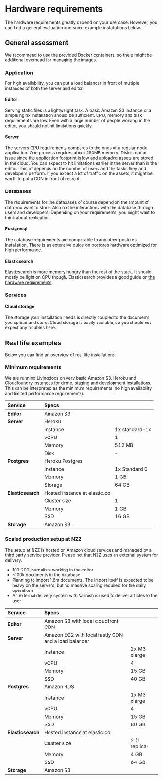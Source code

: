 # Hardware requirements

The hardware requirements greatly depend on your use case. However, you can find a general evaluation and some example installations below. 

## General assessment

We recommend to use the provided Docker containers, so there might be additional overhead for managing the images. 

### Application

For high availability, you can put a load balancer in front of multiple instances of both the server and editor.

#### Editor

Serving static files is a lightweight task. A basic Amazon S3 instance or a simple nginx installation should be sufficient. CPU, memory and disk requirements are low. Even with a large number of people working in the editor, you should not hit limitations quickly. 

#### Server

The servers CPU requirements compares to the ones of a regular node application. One process requires about 250MB memory. Disk is not an issue since the application footprint is low and uploaded assets are stored in the cloud. You can expect to hit limitations earlier in the server than in the editor. This of depends on the number of users and the tasks they and developers perform. 
 If you expect a lot of traffic on the assets, it might be worth to put a CDN in front of resrc.it.

### Databases

The requirements for the databases of course depend on the amount of data you want to store. Also on the interactions with the database through users and developers. Depending on your requirements, you might want to think about replication. 

#### Postgresql

The database requirements are comparable to any other postgres installation. There is an [extensive guide on postgres hardware](https://wiki.postgresql.org/wiki/Database_Hardware) optimized for high performance.   

#### Elasticsearch

Elasticsearch is more memory hungry than the rest of the stack. It should mostly be light on CPU though. Elasticsearch provides a good guide on [the hardware requirements](https://www.elastic.co/guide/en/elasticsearch/guide/master/hardware.html). 


### Services

#### Cloud storage

The storage your installation needs is directly coupled to the documents you upload and store. Cloud storage is easily scalable, so you should not expect any troubles here.


## Real life examples

Below you can find an overview of real life installations. 


### Minimum requirements

We are running Livingdocs on very basic Amazon S3, Heroku and Cloudfoundry instances for demo, staging and development installations. This can be interpreted as the minimum requirements (no high availability and limited performance requirements).  

Service | Specs | |
:--- | :--- | ---
**Editor** | Amazon S3 
**Server** | Heroku
| | Instance | 1x standard-1x
| | vCPU | 1
| | Memory | 512 MB
| | Disk | -
**Postgres** | Heroku Postgres
| | Instance | 1x Standard 0
| | Memory | 1 GB
| | Storage | 64 GB
**Elasticsearch** | Hosted instance at elastic.co 
| | Cluster size | 1
| | Memory | 1 GB
| | SSD | 16 GB
**Storage** | Amazon S3


### Scaled production setup at NZZ

The setup at NZZ is hosted on Amazon cloud services and managed by a third party service provider. Please not that NZZ uses an external system for delivery. 
 
- 100-200 journalists working in the editor
- ~100k documents in the database 
- Planning to import 1.6m documents. The import itself is expected to be heavy on the servers, but no massive scaling required for the daily operations
- An external delivery system with Varnish is used to deliver articles to the user

Service | Specs | |
:--- | :--- | ---
**Editor** | Amazon S3 with local cloudfront CDN
**Server** | Amazon EC2 with local fastly CDN and a load balancer 
| | Instance | 2x M3 xlarge
| | vCPU | 4 
| | Memory | 15 GB 
| | SSD | 40 GB
**Postgres** | Amazon RDS
| | Instance | 1x M3 xlarge 
| | vCPU | 4 
| | Memory | 15 GB
| | SSD | 80 GB
**Elasticsearch** | Hosted instance at elastic.co 
| | Cluster size | 2 (1 replica)
| | Memory | 4 GB
| | SSD | 64 GB
**Storage** | Amazon S3
